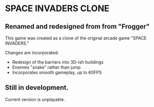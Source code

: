 # SPACE INVADERS CLONE
Renamed and redesigned from from "Frogger"
---------------------------------------------------
This game was created as a clone of the original arcade game "SPACE INVADERS."

Changes are incorporated:
- Redesign of the barriers into 3D-ish buildings
- Enemies "snake" rather than jump
- Incorporates smooth gameplay, up to 60FPS

## Still in development.
Current version is unplayable.